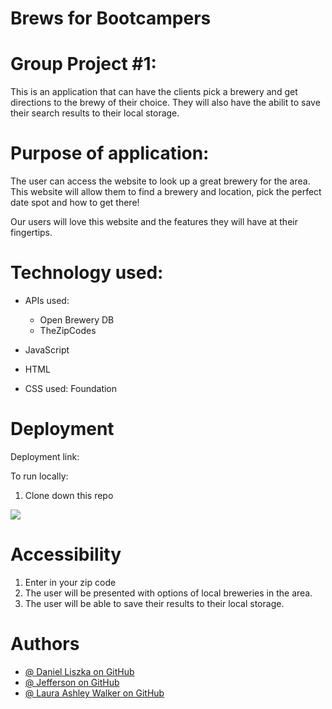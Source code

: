 # Brews for Bootcampers

# Group Project #1:

This is an application that can have the clients pick a brewery and get directions to the brewy of their choice. They will also have the abilit to save their search results to their local storage. 

# Purpose of application:

The user can access the website to look up a great brewery for the area. 
This website will allow them to find a brewery and location, pick the perfect date spot and how to get there! 

Our users will love this website and the features they will have at their fingertips. 


# Technology used:

* APIs used:
    * Open Brewery DB
    * TheZipCodes
* JavaScript
* HTML

* CSS used: Foundation

# Deployment

Deployment link:

To run locally:
 1. Clone down this repo

 <img src="./assets/images/Screenshot.jpg"></img>

# Accessibility

 1. Enter in your zip code
 2. The user will be presented with options of local breweries in the area. 
 3. The user will be able to save their results to their local storage.

# Authors
* <a target="_blank" href="https://github.com/DanielLiszka">@ Daniel Liszka on GitHub </a>
* <a target="_blank" href="https://github.com/Jefid">@ Jefferson on GitHub </a>
* <a target="_blank" href="https://github.com/lawalker">@ Laura Ashley Walker on GitHub </a>

